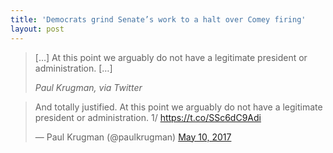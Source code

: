 ```yaml
---
title: 'Democrats grind Senate’s work to a halt over Comey firing'
layout: post
---
```


> […] At this point we arguably do not have a legitimate president or administration. […]
>
> <cite>Paul Krugman, via Twitter</cite>

<blockquote class="twitter-tweet"><p lang="en" dir="ltr">And totally justified. At this point we arguably do not have a legitimate president or administration. 1/ <a href="https://t.co/SSc6dC9Adi">https://t.co/SSc6dC9Adi</a></p>&mdash; Paul Krugman (@paulkrugman) <a href="https://twitter.com/paulkrugman/status/862395339604729858?ref_src=twsrc%5Etfw">May 10, 2017</a></blockquote> <script async src="https://platform.twitter.com/widgets.js" charset="utf-8"></script>
